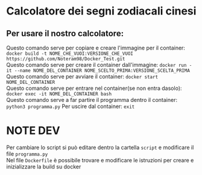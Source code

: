 # Calcolatore dei segni zodiacali cinesi
## Per usare il nostro calcolatore:
Questo comando serve per copiare e creare l'immagine per il container: `docker build -t NOME_CHE_VUOI:VERSIONE_CHE_VUOI https://github.com/Noteram98/Docker_Test.git`  
Questo comando serve per creare il container dall'immagine: `docker run -it --name NOME_DEL_CONTAINER NOME_SCELTO_PRIMA:VERSIONE_SCELTA_PRIMA`  
Questo comando serve per avviare il container: `docker start NOME_DEL_CONTAINER`  
Questo comando serve per entrare nel container(se non entra dasolo): `docker exec -it NOME_DEL_CONTAINER bash`  
Questo comando serve a far partire il programma dentro il container: `python3 programma.py`
Per uscire dal container: `exit`  

# NOTE DEV
Per cambiare lo script si può editare dentro la cartella `script` e modificare il file `programma.py`  
Nel file `Dockerfile` è possibile trovare e modificare le istruzioni per creare e inizializzare la build su docker 
